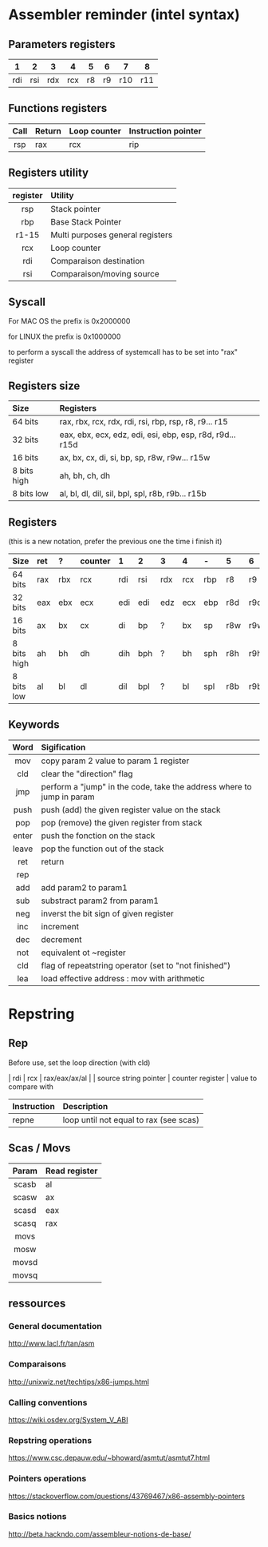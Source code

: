 # Assembler reminder (intel syntax)

## Parameters registers
|  1  |  2  |  3  |  4  |  5  |  6  |  7  |  8  |
|:---:|:---:|:---:|:---:|:---:|:---:|:---:|:---:|
| rdi | rsi | rdx | rcx | r8  | r9  | r10 | r11 |


## Functions registers
|  Call | Return | Loop counter | Instruction pointer |
| :---: |:-------| :----------- | :------------------ |
|  rsp  |   rax  | rcx          | rip

## Registers utility
| register | Utility                                                           |
| :------: | :---------------------------------------------------------------- |
| rsp      | Stack pointer                                                     |
| rbp      | Base Stack Pointer                                                |
| r1-15    | Multi purposes general registers                                  |
| rcx      | Loop counter                                                      |
| rdi      | Comparaison destination                                           |
| rsi      | Comparaison/moving source                                         |

## Syscall
For MAC OS the prefix is 0x2000000

for LINUX the prefix is 0x1000000

to perform a syscall the address of systemcall has to be set into "rax" register

## Registers size
| Size        | Registers                                                |
| :---------- | :------------------------------------------------------- |
| 64 bits     | rax, rbx, rcx, rdx, rdi, rsi, rbp, rsp, r8, r9... r15    |
| 32 bits     | eax, ebx, ecx, edz, edi, esi, ebp, esp, r8d, r9d... r15d |
| 16 bits     | ax, bx, cx, di, si, bp, sp, r8w, r9w... r15w             |
| 8 bits high | ah, bh, ch, dh                                           |
| 8 bits low  | al, bl, dl, dil, sil, bpl, spl, r8b, r9b... r15b         |


## Registers
(this is a new notation, prefer the previous one the time i finish it)

| Size        | ret |  ?  | counter | 1   | 2   | 3   | 4   |  -  | 5   | 6   |
| :---------- | :-- | :-- | :------ | :-- | :-- | :-- | :-- | :-- | :-- | :-- |
| 64 bits     | rax | rbx | rcx     | rdi | rsi | rdx | rcx | rbp | r8  | r9  |
| 32 bits     | eax | ebx | ecx     | edi | edi | edz | ecx | ebp | r8d | r9d |
| 16 bits     | ax  | bx  | cx      | di  | bp  |  ?  | bx  | sp  | r8w | r9w |
| 8 bits high | ah  | bh  | dh      | dih | bph |  ?  | bh  | sph | r8h | r9h |
| 8 bits low  | al  | bl  | dl      | dil | bpl |  ?  | bl  | spl | r8b | r9b |


## Keywords
|   Word   | Sigification                                                      |
|:--------:|:------------------------------------------------------------------|
|   mov    | copy param 2 value to param 1 register                            |
|   cld    | clear the "direction" flag                                        |
|   jmp    | perform a "jump" in the code, take the address where to jump in param |
|   push   | push (add) the given register value on the stack                  |
|   pop    | pop (remove) the given register from stack                        |
|   enter  | push the fonction on the stack                                    |
|   leave  | pop the function out of the stack                                 |
|   ret    | return                                                            |
|   rep    |                                                                   |
|   add    | add param2 to param1                                              |
|   sub    | substract param2 from param1                                      |
|   neg    | inverst the bit sign of given register                            |
|   inc    | increment                                                         |
|   dec    | decrement                                                         |
|   not    | equivalent ot ~register                                           |
|   cld    | flag of repeatstring operator (set to "not finished")             |
|   lea    | load effective address : mov with arithmetic                      | 

# Repstring
## Rep
Before use, set the loop direction (with cld)

| rdi                     | rcx               | rax/eax/ax/al                  |
| source string pointer   | counter register  | value to compare with

| Instruction | Description                                                    |
| :---------- | :------------------------------------------------------------- |
| repne       | loop until not equal to rax (see scas)                         |

## Scas / Movs
| Param    | Read register                                                     |
| :------: | :---------------------------------------------------------------- |
| scasb    | al                                                                |
| scasw    | ax                                                                |
| scasd    | eax                                                               |
| scasq    | rax                                                               |
| movs     |                                                                   |
| mosw     |                                                                   |
| movsd    |                                                                   |
| movsq    |                                                                   |

## ressources
### General documentation
http://www.lacl.fr/tan/asm

### Comparaisons
http://unixwiz.net/techtips/x86-jumps.html

### Calling conventions
https://wiki.osdev.org/System_V_ABI 

### Repstring operations
https://www.csc.depauw.edu/~bhoward/asmtut/asmtut7.html

### Pointers operations
https://stackoverflow.com/questions/43769467/x86-assembly-pointers

### Basics notions
http://beta.hackndo.com/assembleur-notions-de-base/
